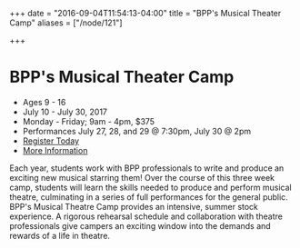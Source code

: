 +++
date = "2016-09-04T11:54:13-04:00"
title = "BPP's Musical Theater Camp"
aliases = ["/node/121"]

+++

# BPP's Musical Theater Camp

* Ages 9 - 16
* July 10 - July 30, 2017
* Monday - Friday; 9am - 4pm, $375
* Performances July 27, 28, and 29 @ 7:30pm, July 30 @ 2pm
* [Register Today](https://www.ivytech.edu/files/bl-cllregistrationandparticipationFORMS.pdf)
* [More Information](mailto:education@newplays.org)

Each year, students work with BPP professionals to write and produce an exciting new musical starring them! Over the course of this three week camp, students will learn the skills needed to produce and perform musical theatre, culminating in a series of full performances for the general public.
 
BPP's Musical Theatre Camp provides an intensive, summer stock experience. A rigorous rehearsal schedule and collaboration with theatre professionals give campers an exciting window into the demands and rewards of a life in theatre.

